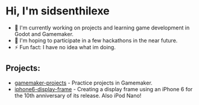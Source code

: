 # Hi, I'm sidsenthilexe

* 🔭 I'm currently working on projects and learning game development in Godot and Gamemaker.
* 🌱 I'm hoping to participate in a few hackathons in the near future.
* ⚡ Fun fact: I have no idea what im doing.

## Projects:
* [gamemaker-projects](https://github.com/sidsenthilexe/gamemaker-projects) - Practice projects in Gamemaker.
* [iphone6-display-frame](https://github.com/sidsenthilexe/iphone6-display-frame/blob/main/README.md) - Creating a display frame using an iPhone 6 for the 10th anniversary of its release. Also iPod Nano!

<!--
There have been *1* unproductive days so far.
-->

<!--
**sidsenthilexe/sidsenthilexe** is a ✨ _special_ ✨ repository because its `README.md` (this file) appears on your GitHub profile.

Here are some ideas to get you started:

- 🔭 I’m currently working on ...
- 🌱 I’m currently learning ...
- 👯 I’m looking to collaborate on ...
- 🤔 I’m looking for help with ...
- 💬 Ask me about ...
- 📫 How to reach me: ...
- 😄 Pronouns: ...
- ⚡ Fun fact: ...
-->

